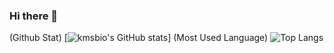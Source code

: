 ### Hi there 👋


(Github Stat) [![kmsbio's GitHub stats](https://github-readme-stats.vercel.app/api?LeeSuengSub=LeeSuengSub)]
(Most Used Language) ![Top Langs](https://github-readme-stats.vercel.app/api/top-langs/?LeeSuengSub=LeeSuengSub)

<!--
**LeeSuengSub/LeeSuengSub** is a ✨ _special_ ✨ repository because its `README.md` (this file) appears on your GitHub profile.

Here are some ideas to get you started:

- 🔭 I’m currently working on ...
- 🌱 I’m currently learning ...
- 👯 I’m looking to collaborate on ...
- 🤔 I’m looking for help with ...
- 💬 Ask me about ...
- 📫 How to reach me: ...
- 😄 Pronouns: ...
- ⚡ Fun fact: ...
-->

